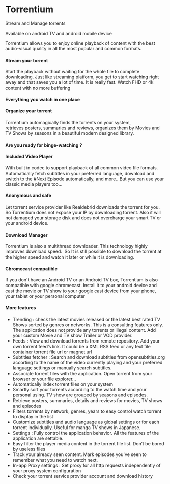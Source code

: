 # Torrentium
Stream and Manage torrents

Available on android TV and android mobile device

Torrentium allows you to enjoy online playback of content with the best audio-visual quality in all the most popular and common formats.

#### Stream your torrent 
Start the playback without waiting for the whole file to complete downloading. Just like streaming platform, you get to start watching right away and that saves you a lot of time. It is really fast. Watch FHD or 4k content with no more buffering

#### Everything you watch in one place

#### Organize your torrent
Torrentium automagically finds the torrents on your system, retrieves posters, summaries and reviews, organizes them by Movies and TV Shows by seasons in a beautiful modern designed library.

#### Are you ready for binge-watching ?

#### Included Video Player
With built in codec to support playback of all common video file formats. Automatically fetch subtitles in your preferred language, download and switch to the #Next Episode automatically, and more…But you can use your classic media players too...

#### Anonymous and safe

Let torrent service provider like Realdebrid downloads the torrent for you. So Torrentium does not expose your IP by downloading torrent. Also it will not damaged your storage disk and does not overcharge your smart TV or your android device.

#### Download Manager

Torrentium is also a multithread downloader. This technology highly improves download speed.  So It is still possible to download the torrent at the higher speed and watch it later or while it is downloading.

#### Chromecast compatible

If you don't have an Android TV or an Android TV box, Torrentium is also compatible with google chromecast. Install it to your android device and cast the movie or TV show to your google cast device from your phone, your tablet or your personal computer

#### More features

- Trending : check the latest movies released or the latest best rated TV Shows sorted by genres or networks. This is a consulting features only. The application does not provide any torrents or illegal content. Add your custom Movie and TV show Trailer or VOD provider.
- Feeds : View and download torrents from remote repository. Add your own torrent feed’s link. It could be a XML RSS feed or any text file container torrent file url or magnet url
- Subtitles fetcher : Search and download subtitles from opensubtitles.org accorting to the name of the video currently playing and your preferred language settings or manually search subtitles. 
- Associate torrent files with the application. Open torrent from your browser or your file explorer…
- Automatically index torrent files on your system
- Smartly sort your torrents according to the watch time and your personal using. TV show are grouped by seasons and episodes.
- Retrieve posters, summaries, details and reviews for movies, TV shows and episodes
- Filters torrents by network, genres, years to easy control watch torrent to display in the list
- Customize subtitles and audio language as global settings or for each torrent individually. Useful for manga TV shows in Japanese. 
- Settings : Fully control the application behavior. All the features of the application are settable.
- Easy filter the player media content in the torrent file list. Don’t be bored by useless files
- Track your already seen content. Mark episodes you've seen to remember what you need to watch next.
- In-app Proxy settings : Set proxy for all http requests independently of your proxy system configuration
- Check your torrent service provider account and download history
